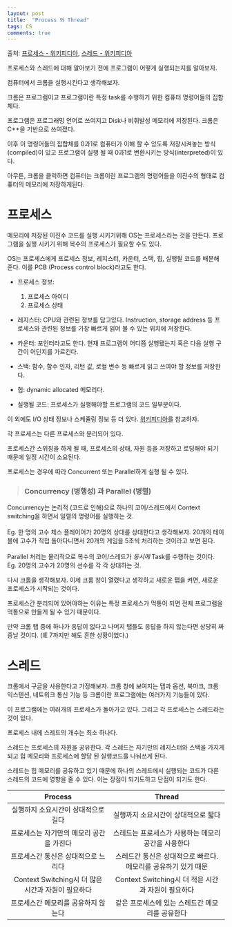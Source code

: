 ```yaml
---
layout: post
title:  "Process 와 Thread"
tags: CS
comments: true
---
```

출처: [프로세스 - 위키피디아](https://en.wikipedia.org/wiki/Process_(computing)), [스레드 - 위키피디아](https://en.wikipedia.org/wiki/Thread_(computing))

프로세스와 스레드에 대해 알아보기 전에 프로그램이 어떻게 실행되는지를 알아보자.

컴퓨터에서 크롬을 실행시킨다고 생각해보자.

크롬은 프로그램이고 프로그램이란 특정 task를 수행하기 위한 컴퓨터 명령어들의 집합체다. 

프로그램은 프로그래밍 언어로 쓰여지고 Disk나 비휘발성 메모리에 저장된다. 크롬은 C++을 기반으로 쓰여졌다.

이후 이 명령어들의 집합체를 0과1로 컴퓨터가 이해 할 수 있도록 저장시켜놓는 방식 (compiled)이 있고 프로그램이 실행 될 때 0과1로 변환시키는 방식(interpreted)이 있다.

아무튼, 크롬을 클릭하면 컴퓨터는 크롬이란 프로그램의 명령어들을 이진수의 형태로 컴퓨터의 메모리에 저장하게된다.

# 프로세스

메모리에 저장된 이진수 코드를 실행 시키기위해 OS는 프로세스라는 것을 만든다. 프로그램을 실행 시키기 위해 복수의 프로세스가 필요할 수도 있다.

OS는 프로세스에게 프로세스 정보, 레지스터, 카운터, 스택, 힙, 실행될 코드를 배분해준다. 이를 PCB (Process control block)라고도 한다.

- 프로세스 정보: 
    1. 프로세스 아이디
    2. 프로세스 상태

- 레지스터: CPU와 관련된 정보를 담고있다. Instruction, storage address 등 프로세스와 관련된 정보를 가장 빠르게 읽어 볼 수 있는 위치에 저장한다.

- 카운터: 포인터라고도 한다. 현재 프로그램이 어디쯤 실행됐는지 혹은 다음 실행 구간이 어딘지를 가르킨다.

- 스택: 함수, 함수 인자, 리턴 값, 로컬 변수 등 빠르게 읽고 쓰여야 할 정보를 저장한다.

- 힙: dynamic allocated 메모리다.

- 실행될 코드: 프로세스가 실행해야할 프로그램의 코드 일부분이다.

이 외에도 I/O 상태 정보나 스케쥴링 정보 등 더 있다. [위키피디아](https://en.wikipedia.org/wiki/Process_control_block)를 참고하자.

각 프로세스는 다른 프로세스와 분리되어 있다.

프로세스간 스위칭을 하게 될 때, 프로세스의 상태, 자원 등을 저장하고 로딩해야 되기 때문에 일정 시간이 소요된다.

프로세스는 경우에 따라 Concurrent 또는 Parallel하게 실행 될 수 있다.

>### Concurrency (병행성) 과 Parallel (병렬)
Concurrency는 논리적 (코드로 인해)으로 하나의 코어/스레드에서 Context switching을 하면서 일렬의 명령어를 실행하는 것. <br/><br/>
Eg. 한 명의 고수 체스 플레이어가 20명의 상대를 상대한다고 생각해보자. 20개의 테이블에 고수가 직접 돌아다니면서 20개의 게임을 5초씩 처리하는 것이라고 보면 된다.<br/><br/>
Parallel 처리는 물리적으로 복수의 코어/스레드가 *동시에*  Task를 수행하는 것이다.<br/>
Eg. 20명의 고수가 20명의 선수를 각 각 상대하는 것.

다시 크롬을 생각해보자. 이제 크롬 창이 열렸다고 생각하고 새로운 탭을 켜면, 새로운 프로세스가 시작되는 것이다. 

프로세스간 분리되어 있어야하는 이유는 특정 프로세스가 먹통이 되면 전체 프로그램을 먹통으로 만들게 될 수 있기 때문이다.

만약 크롬 탭 중에 하나가 응답이 없다고 나머지 탭들도 응답을 하지 않는다면 상당히 짜증날 것이다. (IE 7까지만 해도 흔한 상황이었다.)

# 스레드
크롬에서 구글을 사용한다고 가정해보자. 크롬 창에 보여지는 탭과 옵션, 북마크, 크롬 익스텐션, 네트워크 통신 기능 등 크롬이란 프로그램에는 여러가지 기능들이 있다.

이 프로그램에는 여러개의 프로세스가 돌아가고 있다. 그리고 각 프로세스는 스레드라는 것이 있다.

프로세스 내에 스레드의 개수는 최소 하나다.

스레드는 프로세스의 자원을 공유한다. 각 스레드는 자기만의 레지스터와 스택을 가지게 되고 힙 메모리와 프로세스에 할당 된 실행코드를 나눠쓰게 된다.

스레드는 힙 메모리를 공유하고 있기 때문에 하나의 스레드에서 실행되는 코드가 다른 스레드의 코드에 영향을 줄 수 있다. 이는 장점이 되기도하고 단점이 되기도 한다.

| Process | Thread |
|:-------:|:------:|
|실행까지 소요시간이 상대적으로 길다|실행까지 소요시간이 상대적으로 짧다|
|프로세스는 자기만의 메모리 공간을 가진다|스레드는 프로세스가 사용하는 메모리 공간을 사용한다|
|프로세스간 통신은 상대적으로 느리다|스레드간 통신은 상대적으로 빠르다. 메모리를 공유하기 있기 때문|
|Context Switching시 더 많은 시간과 자원이 필요하다|Context Switching시 더 적은 시간과 자원이 필요하다|
|프로세스간 메모리를 공유하지 않는다|같은 프로세스에 있는 스레드간 메모리를 공유한다|

